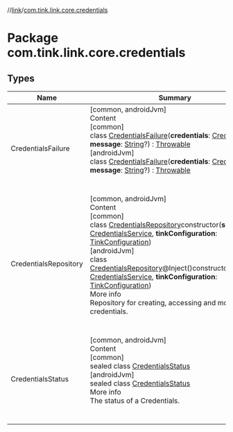 //[link](../index.md)/[com.tink.link.core.credentials](index.md)



# Package com.tink.link.core.credentials  


## Types  
  
|  Name|  Summary| 
|---|---|
| <a name="com.tink.link.core.credentials/CredentialsFailure///PointingToDeclaration/"></a>CredentialsFailure| <a name="com.tink.link.core.credentials/CredentialsFailure///PointingToDeclaration/"></a>[common, androidJvm]  <br>Content  <br>[common]  <br>class [CredentialsFailure]([common]-credentials-failure/index.md)(**credentials**: [Credentials](../com.tink.model.credentials/[common]-credentials/index.md), **message**: [String](https://kotlinlang.org/api/latest/jvm/stdlib/kotlin/-string/index.html)?) : [Throwable](https://kotlinlang.org/api/latest/jvm/stdlib/kotlin/-throwable/index.html)  <br>[androidJvm]  <br>class [CredentialsFailure]([android-jvm]-credentials-failure/index.md)(**credentials**: [Credentials](../com.tink.model.credentials/[android-jvm]-credentials/index.md), **message**: [String](https://kotlinlang.org/api/latest/jvm/stdlib/kotlin/-string/index.html)?) : [Throwable](https://kotlinlang.org/api/latest/jvm/stdlib/kotlin/-throwable/index.html)  <br><br><br>
| <a name="com.tink.link.core.credentials/CredentialsRepository///PointingToDeclaration/"></a>CredentialsRepository| <a name="com.tink.link.core.credentials/CredentialsRepository///PointingToDeclaration/"></a>[common, androidJvm]  <br>Content  <br>[common]  <br>class [CredentialsRepository]([common]-credentials-repository/index.md)constructor(**service**: [CredentialsService](../com.tink.service.credentials/[common]-credentials-service/index.md), **tinkConfiguration**: [TinkConfiguration](../com.tink.service.network/[common]-tink-configuration/index.md))  <br>[androidJvm]  <br>class [CredentialsRepository]([android-jvm]-credentials-repository/index.md)@Inject()constructor(**service**: [CredentialsService](../com.tink.service.credentials/[android-jvm]-credentials-service/index.md), **tinkConfiguration**: [TinkConfiguration](../com.tink.service.network/[android-jvm]-tink-configuration/index.md))  <br>More info  <br>Repository for creating, accessing and modifying credentials.  <br><br><br>
| <a name="com.tink.link.core.credentials/CredentialsStatus///PointingToDeclaration/"></a>CredentialsStatus| <a name="com.tink.link.core.credentials/CredentialsStatus///PointingToDeclaration/"></a>[common, androidJvm]  <br>Content  <br>[common]  <br>sealed class [CredentialsStatus]([common]-credentials-status/index.md)  <br>[androidJvm]  <br>sealed class [CredentialsStatus]([android-jvm]-credentials-status/index.md)  <br>More info  <br>The status of a Credentials.  <br><br><br>

